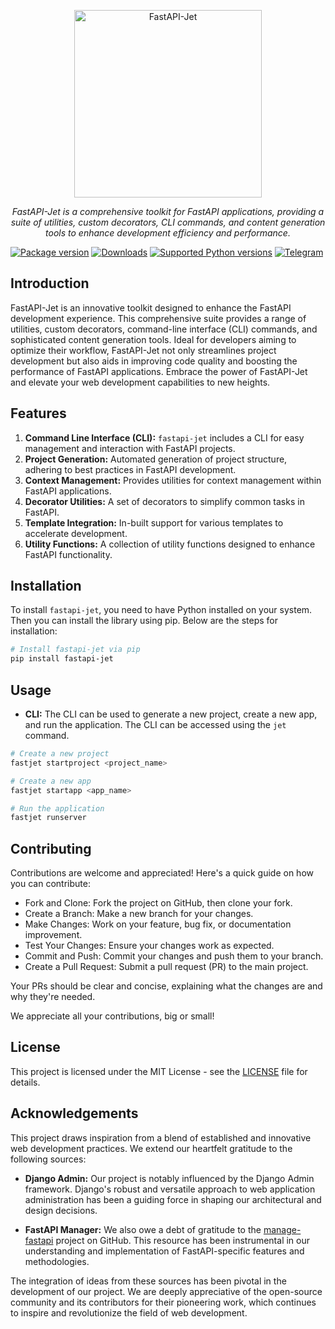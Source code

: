 <p align="center">
  <img src="https://i.ibb.co/z7TNsRL/DALL-E-2023-12-12-15-33-36-A-modern-and-sleek-logo-for-a-web-development-project-named-Fast-API-Jet.png" alt="FastAPI-Jet" width="300" />
</p>
<p align="center">
    <em>FastAPI-Jet is a comprehensive toolkit for FastAPI applications, providing a suite of utilities, custom decorators, CLI commands, and content generation tools to enhance development efficiency and performance.</em>
</p>

[![Package version](https://img.shields.io/pypi/v/fastapi-jet?color=%2334D058&label=pypi%20package)](https://pypi.org/project/fastapi-jet)
[![Downloads](https://img.shields.io/pypi/dm/fastapi-jet)](https://pypi.org/project/fastapi-jet)
[![Supported Python versions](https://img.shields.io/pypi/pyversions/fastapi-jet)](https://pypi.org/project/fastapi-jet)
[![Telegram](https://img.shields.io/badge/Telegram-join%20chat-blue.svg)](https://t.me/fastapi_jet)
## Introduction

FastAPI-Jet is an innovative toolkit designed to enhance the FastAPI development experience. This comprehensive suite provides a range of utilities, custom decorators, command-line interface (CLI) commands, and sophisticated content generation tools. Ideal for developers aiming to optimize their workflow, FastAPI-Jet not only streamlines project development but also aids in improving code quality and boosting the performance of FastAPI applications. Embrace the power of FastAPI-Jet and elevate your web development capabilities to new heights.

## Features

1. **Command Line Interface (CLI):** `fastapi-jet` includes a CLI for easy management and interaction with FastAPI projects.
2. **Project Generation:** Automated generation of project structure, adhering to best practices in FastAPI development.
3. **Context Management:** Provides utilities for context management within FastAPI applications.
4. **Decorator Utilities:** A set of decorators to simplify common tasks in FastAPI.
5. **Template Integration:** In-built support for various templates to accelerate development.
6. **Utility Functions:** A collection of utility functions designed to enhance FastAPI functionality.

## Installation

To install `fastapi-jet`, you need to have Python installed on your system. Then you can install the library using pip. Below are the steps for installation:

```bash
# Install fastapi-jet via pip
pip install fastapi-jet
```

## Usage

- **CLI:** The CLI can be used to generate a new project, create a new app, and run the application. The CLI can be accessed using the `jet` command.

```bash 
# Create a new project
fastjet startproject <project_name>
```
```bash
# Create a new app
fastjet startapp <app_name>
```
```bash
# Run the application
fastjet runserver
```

## Contributing

Contributions are welcome and appreciated! Here's a quick guide on how you can contribute:

- Fork and Clone: Fork the project on GitHub, then clone your fork.
- Create a Branch: Make a new branch for your changes.
- Make Changes: Work on your feature, bug fix, or documentation improvement.
- Test Your Changes: Ensure your changes work as expected.
- Commit and Push: Commit your changes and push them to your branch.
- Create a Pull Request: Submit a pull request (PR) to the main project.

Your PRs should be clear and concise, explaining what the changes are and why they're needed.

We appreciate all your contributions, big or small!
## License

This project is licensed under the MIT License - see the [LICENSE](LICENSE) file for details.

## Acknowledgements

This project draws inspiration from a blend of established and innovative web development practices. We extend our heartfelt gratitude to the following sources:

- **Django Admin:** Our project is notably influenced by the Django Admin framework. Django's robust and versatile approach to web application administration has been a guiding force in shaping our architectural and design decisions.

- **FastAPI Manager:** We also owe a debt of gratitude to the [manage-fastapi](https://github.com/ycd/manage-fastapi) project on GitHub. This resource has been instrumental in our understanding and implementation of FastAPI-specific features and methodologies.

The integration of ideas from these sources has been pivotal in the development of our project. We are deeply appreciative of the open-source community and its contributors for their pioneering work, which continues to inspire and revolutionize the field of web development.
